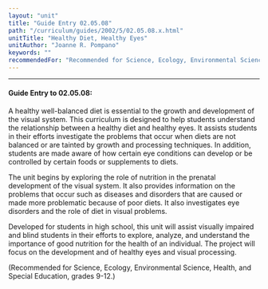 ```yaml
---
layout: "unit"
title: "Guide Entry 02.05.08"
path: "/curriculum/guides/2002/5/02.05.08.x.html"
unitTitle: "Healthy Diet, Healthy Eyes"
unitAuthor: "Joanne R. Pompano"
keywords: ""
recommendedFor: "Recommended for Science, Ecology, Environmental Science, Health, and Special Education, grades 9-12."
---
```

<body>
<hr/>
 <h4>
  Guide Entry to 02.05.08:
 </h4>
 <p>
  A healthy well-balanced diet is essential to the growth and development of the visual system. This curriculum is designed to help students understand the relationship between a healthy diet and healthy eyes. It assists students in their efforts investigate the problems that occur when diets are not balanced or are tainted by growth and processing techniques. In addition, students are made aware of how certain eye conditions can develop or be controlled by certain foods or supplements to diets.
 </p>
<p>
  The unit begins by exploring the role of nutrition in the prenatal development of the visual system. It also provides information on the problems that occur such as diseases and disorders that are caused or made more problematic because of poor diets. It also investigates eye disorders and the role of diet in visual problems.
 </p>
<p>
  Developed for students in high school, this unit will assist visually impaired and blind students in their efforts to explore, analyze, and understand the importance of good nutrition for the health of an individual. The project will focus on the development and of healthy eyes and visual processing.
 </p>
<p>
  (Recommended for Science, Ecology, Environmental Science, Health, and Special Education, grades 9-12.)
 </p>

</body>
